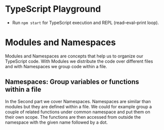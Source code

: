 # TypeScript Playground

* Run `npm start` for TypeScript execution and REPL (read–eval–print loop).

# Modules and Namespaces

Modules and Namespaces are concepts that help us to organize our TypeScript code. With Modules we distribute the code over different files and with Namespaces we group code within a file.

## Namespaces: Group variables or functions within a file
In the Second part we cover Namespaces. Namespaces are similar than modules but they are defined within a file. We could for example group a couple of related functions under common namespace and put them on their own scope. The functions are then accessed from outside the namespace with the given name followed by a dot.